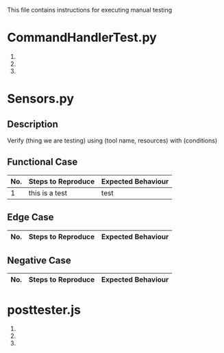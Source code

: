 This file contains instructions for executing manual testing 

# CommandHandlerTest.py 
1. 
2. 
3. 

# Sensors.py
## Description
Verify (thing we are testing) using (tool name, resources) with (conditions)

## Functional Case
| No. | Steps to Reproduce | Expected Behaviour |
| --- | --- | --- |
| 1 | this is a test | test |

## Edge Case
| No. | Steps to Reproduce | Expected Behaviour |
| --- | --- | --- |

## Negative Case
| No. | Steps to Reproduce | Expected Behaviour |
| --- | --- | --- |


# posttester.js
1. 
2.  
3.  
